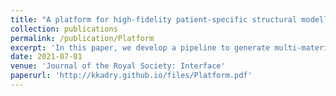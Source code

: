 ```yaml
---
title: "A platform for high-fidelity patient-specific structural modelling of atherosclerotic arteries: from intravascular imaging to three-dimensional stress distributions"
collection: publications
permalink: /publication/Platform
excerpt: 'In this paper, we develop a pipeline to generate multi-material coronary digital twins from patient-specific intravascular imaging for the purposes of biomechanical simulations.'
date: 2021-07-01
venue: 'Journal of the Royal Society: Interface'
paperurl: 'http://kkadry.github.io/files/Platform.pdf'
---
```

